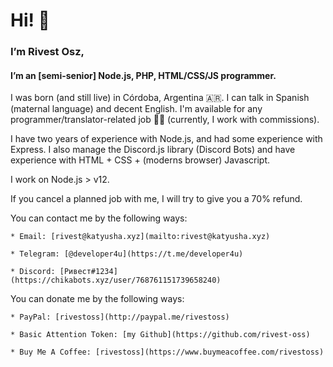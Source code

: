 # Hi! 👋
### I’m Rivest Osz,
#### I’m an [__semi-senior__] Node.js, PHP, HTML/CSS/JS programmer.

I was born (and still live) in Córdoba, Argentina 🇦🇷.
I can talk in Spanish (maternal language) and decent English.
I'm available for any programmer/translator-related job 🧑‍💻 (currently, I work with commissions).

I have two years of experience with Node.js, and had some experience with Express.
I also manage the Discord.js library (Discord Bots) and have experience with HTML + CSS + (moderns browser) Javascript.

I work on Node.js > v12.

If you cancel a planned job with me, I will try to give you a 70% refund.

You can contact me by the following ways:

	* Email: [rivest@katyusha.xyz](mailto:rivest@katyusha.xyz)

	* Telegram: [@developer4u](https://t.me/developer4u)

	* Discord: [Ривест#1234](https://chikabots.xyz/user/768761151739658240)

You can donate me by the following ways:

	* PayPal: [rivestoss](http://paypal.me/rivestoss)

	* Basic Attention Token: [my Github](https://github.com/rivest-oss)

	* Buy Me A Coffee: [rivestoss](https://www.buymeacoffee.com/rivestoss)
